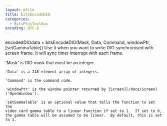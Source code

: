 ```yaml
---
layout: mfile
title: bitsEncodeDIO
categories:
  - BitsPlusToolbox
encoding: UTF-8
---
```


 encodedDIOdata = bitsEncodeDIO(Mask, Data, Command, windowPtr, [setGammaTable])
   Use it when you want to write DIO synchronised with screen frame.
   It will sync timer interrupt with each frame.

   'Mask' is DIO mask that must be an integer.

    'Data' is a 248 element array of integers.

    'Command' is the command code.

    'windowPtr' is the window pointer returned by [Screen](/docs/Screen)('OpenWindow').

    'setGammaTable' is an optional value that tells the function to set the
    video card gamma table to a linear function if set to 1.  If set to 0,
    the gamma table will be assumed to be linear.  By default, this is set
    to 1.